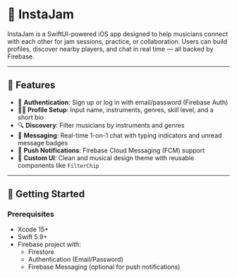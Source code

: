 # 🎸 InstaJam

InstaJam is a SwiftUI-powered iOS app designed to help musicians connect with each other for jam sessions, practice, or collaboration. Users can build profiles, discover nearby players, and chat in real time — all backed by Firebase.

---

## 📱 Features

- 🔐 **Authentication**: Sign up or log in with email/password (Firebase Auth)
- 🧑‍🎤 **Profile Setup**: Input name, instruments, genres, skill level, and a short bio
- 🔍 **Discovery**: Filter musicians by instruments and genres
- 💬 **Messaging**: Real-time 1-on-1 chat with typing indicators and unread message badges
- 📲 **Push Notifications**: Firebase Cloud Messaging (FCM) support
- 🎨 **Custom UI**: Clean and musical design theme with reusable components like `FilterChip`

---

## 🚀 Getting Started

### Prerequisites

- Xcode 15+
- Swift 5.9+
- Firebase project with:
  - Firestore
  - Authentication (Email/Password)
  - Firebase Messaging (optional for push notifications)

